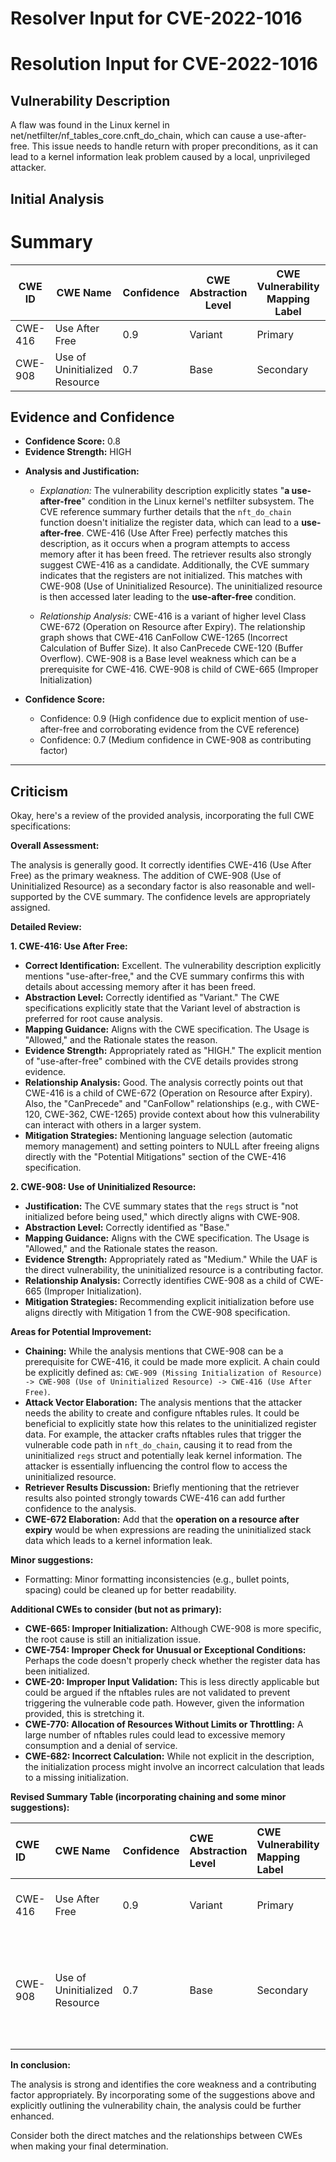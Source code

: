 # Resolver Input for CVE-2022-1016

# Resolution Input for CVE-2022-1016

## Vulnerability Description
A flaw was found in the Linux kernel in net/netfilter/nf_tables_core.cnft_do_chain, which can cause a use-after-free. This issue needs to handle return with proper preconditions, as it can lead to a kernel information leak problem caused by a local, unprivileged attacker.

## Initial Analysis
# Summary
| CWE ID | CWE Name | Confidence | CWE Abstraction Level | CWE Vulnerability Mapping Label | CWE-Vulnerability Mapping Notes |
|---|---|---|---|---|---|
| CWE-416 | Use After Free | 0.9 | Variant | Primary | Allowed |
| CWE-908 | Use of Uninitialized Resource | 0.7 | Base | Secondary | Allowed |

## Evidence and Confidence

*   **Confidence Score:** 0.8
*   **Evidence Strength:** HIGH

- **Analysis and Justification:**  
  - *Explanation:* The vulnerability description explicitly states "**a use-after-free**" condition in the Linux kernel's netfilter subsystem. The CVE reference summary further details that the `nft_do_chain` function doesn't initialize the register data, which can lead to a **use-after-free**. CWE-416 (Use After Free) perfectly matches this description, as it occurs when a program attempts to access memory after it has been freed. The retriever results also strongly suggest CWE-416 as a candidate.
  Additionally, the CVE summary indicates that the registers are not initialized. This matches with CWE-908 (Use of Uninitialized Resource). The uninitialized resource is then accessed later leading to the **use-after-free** condition.

  - *Relationship Analysis:* CWE-416 is a variant of higher level Class CWE-672 (Operation on Resource after Expiry). The relationship graph shows that CWE-416 CanFollow CWE-1265 (Incorrect Calculation of Buffer Size). It also CanPrecede CWE-120 (Buffer Overflow). CWE-908 is a Base level weakness which can be a prerequisite for CWE-416. CWE-908 is child of CWE-665 (Improper Initialization)

- **Confidence Score:**
  - Confidence: 0.9 (High confidence due to explicit mention of use-after-free and corroborating evidence from the CVE reference)
  - Confidence: 0.7 (Medium confidence in CWE-908 as contributing factor)

---

## Criticism
Okay, here's a review of the provided analysis, incorporating the full CWE specifications:

**Overall Assessment:**

The analysis is generally good. It correctly identifies CWE-416 (Use After Free) as the primary weakness. The addition of CWE-908 (Use of Uninitialized Resource) as a secondary factor is also reasonable and well-supported by the CVE summary. The confidence levels are appropriately assigned.

**Detailed Review:**

**1. CWE-416: Use After Free:**

*   **Correct Identification:** Excellent. The vulnerability description explicitly mentions "use-after-free," and the CVE summary confirms this with details about accessing memory after it has been freed.
*   **Abstraction Level:** Correctly identified as "Variant." The CWE specifications explicitly state that the Variant level of abstraction is preferred for root cause analysis.
*   **Mapping Guidance:** Aligns with the CWE specification.  The Usage is "Allowed," and the Rationale states the reason.
*   **Evidence Strength:** Appropriately rated as "HIGH." The explicit mention of "use-after-free" combined with the CVE details provides strong evidence.
*   **Relationship Analysis:** Good. The analysis correctly points out that CWE-416 is a child of CWE-672 (Operation on Resource after Expiry).  Also, the "CanPrecede" and "CanFollow" relationships (e.g., with CWE-120, CWE-362, CWE-1265) provide context about how this vulnerability can interact with others in a larger system.
*   **Mitigation Strategies:** Mentioning language selection (automatic memory management) and setting pointers to NULL after freeing aligns directly with the "Potential Mitigations" section of the CWE-416 specification.

**2. CWE-908: Use of Uninitialized Resource:**

*   **Justification:** The CVE summary states that the `regs` struct is "not initialized before being used," which directly aligns with CWE-908.
*   **Abstraction Level:** Correctly identified as "Base."
*   **Mapping Guidance:**  Aligns with the CWE specification.  The Usage is "Allowed," and the Rationale states the reason.
*   **Evidence Strength:** Appropriately rated as "Medium." While the UAF is the direct vulnerability, the uninitialized resource is a contributing factor.
*   **Relationship Analysis:** Correctly identifies CWE-908 as a child of CWE-665 (Improper Initialization).
*   **Mitigation Strategies:** Recommending explicit initialization before use aligns directly with Mitigation 1 from the CWE-908 specification.

**Areas for Potential Improvement:**

*   **Chaining:** While the analysis mentions that CWE-908 can be a prerequisite for CWE-416, it could be made more explicit. A chain could be explicitly defined as: `CWE-909 (Missing Initialization of Resource) -> CWE-908 (Use of Uninitialized Resource) -> CWE-416 (Use After Free)`.
*   **Attack Vector Elaboration:** The analysis mentions that the attacker needs the ability to create and configure nftables rules. It could be beneficial to explicitly state how this relates to the uninitialized register data. For example, the attacker crafts nftables rules that trigger the vulnerable code path in `nft_do_chain`, causing it to read from the uninitialized `regs` struct and potentially leak kernel information. The attacker is essentially influencing the control flow to access the uninitialized resource.
*   **Retriever Results Discussion:** Briefly mentioning that the retriever results also pointed strongly towards CWE-416 can add further confidence to the analysis.
*   **CWE-672 Elaboration:** Add that the **operation on a resource after expiry** would be when expressions are reading the uninitialized stack data which leads to a kernel information leak.

**Minor suggestions:**

*   Formatting: Minor formatting inconsistencies (e.g., bullet points, spacing) could be cleaned up for better readability.

**Additional CWEs to consider (but not as primary):**

*   **CWE-665: Improper Initialization:** Although CWE-908 is more specific, the root cause is still an initialization issue.
*   **CWE-754: Improper Check for Unusual or Exceptional Conditions:** Perhaps the code doesn't properly check whether the register data has been initialized.
*   **CWE-20: Improper Input Validation:** This is less directly applicable but could be argued if the nftables rules are not validated to prevent triggering the vulnerable code path. However, given the information provided, this is stretching it.
*   **CWE-770: Allocation of Resources Without Limits or Throttling:** A large number of nftables rules could lead to excessive memory consumption and a denial of service.
*   **CWE-682: Incorrect Calculation:** While not explicit in the description, the initialization process might involve an incorrect calculation that leads to a missing initialization.

**Revised Summary Table (incorporating chaining and some minor suggestions):**

| CWE ID   | CWE Name                     | Confidence | CWE Abstraction Level | CWE Vulnerability Mapping Label | CWE-Vulnerability Mapping Notes                                                                                             |
| :------- | :----------------------------- | :--------- | :-------------------- | :------------------------------ | :--------------------------------------------------------------------------------------------------------------------------- |
| CWE-416  | Use After Free               | 0.9        | Variant               | Primary                         |  Allowed. Operation on uninitialized stack data                                                                             |
| CWE-908  | Use of Uninitialized Resource | 0.7        | Base                  | Secondary                       |  Allowed. Contributing factor; uninitialized `regs` struct.  (CWE-909 -> CWE-908 -> CWE-416)                                        |

**In conclusion:**

The analysis is strong and identifies the core weakness and a contributing factor appropriately. By incorporating some of the suggestions above and explicitly outlining the vulnerability chain, the analysis could be further enhanced.

Consider both the direct matches and the relationships between CWEs
when making your final determination.
        
